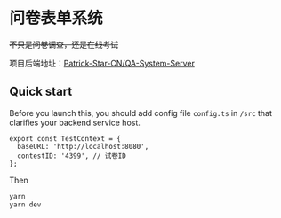 # 问卷表单系统

~~不只是问卷调查，还是在线考试~~

项目后端地址：[Patrick-Star-CN/QA-System-Server
](https://github.com/Patrick-Star-CN/QA-System-Server)

## Quick start

Before you launch this, you should add config file `config.ts` in `/src` that clarifies your backend service host.

```tsx
export const TestContext = {
  baseURL: 'http://localhost:8080',
  contestID: '4399', // 试卷ID
};
```

Then

```bash
yarn
yarn dev
```
